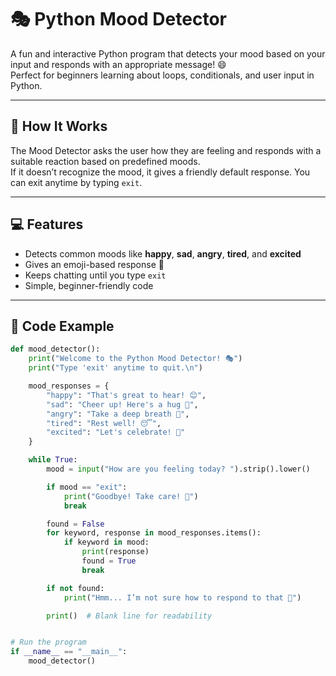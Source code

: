 # 🎭 Python Mood Detector

A fun and interactive Python program that detects your mood based on your input and responds with an appropriate message! 😄  
Perfect for beginners learning about loops, conditionals, and user input in Python.

---

## 🧠 How It Works
The Mood Detector asks the user how they are feeling and responds with a suitable reaction based on predefined moods.  
If it doesn’t recognize the mood, it gives a friendly default response. You can exit anytime by typing `exit`.

---

## 💻 Features
- Detects common moods like **happy**, **sad**, **angry**, **tired**, and **excited**
- Gives an emoji-based response 🎉  
- Keeps chatting until you type `exit`
- Simple, beginner-friendly code

---

## 🧩 Code Example

```python
def mood_detector():
    print("Welcome to the Python Mood Detector! 🎭")
    print("Type 'exit' anytime to quit.\n")

    mood_responses = {
        "happy": "That's great to hear! 😊",
        "sad": "Cheer up! Here's a hug 🤗",
        "angry": "Take a deep breath 😤",
        "tired": "Rest well! 😴",
        "excited": "Let's celebrate! 🎉"
    }

    while True:
        mood = input("How are you feeling today? ").strip().lower()

        if mood == "exit":
            print("Goodbye! Take care! 👋")
            break

        found = False
        for keyword, response in mood_responses.items():
            if keyword in mood:
                print(response)
                found = True
                break

        if not found:
            print("Hmm... I’m not sure how to respond to that 🤔")

        print()  # Blank line for readability


# Run the program
if __name__ == "__main__":
    mood_detector()
